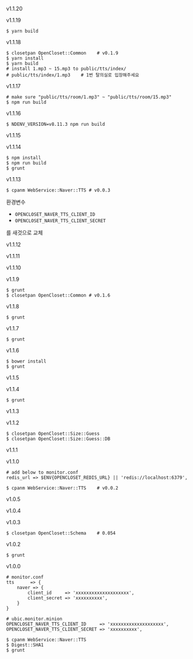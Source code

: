 v1.1.20

v1.1.19

    $ yarn build

v1.1.18

    $ closetpan OpenCloset::Common    # v0.1.9
    $ yarn install
    $ yarn build
    # install 1.mp3 ~ 15.mp3 to public/tts/index/
    # public/tts/index/1.mp3    # 1번 탈의실로 입장해주세요

v1.1.17

    # make sure "public/tts/room/1.mp3" ~ "public/tts/room/15.mp3"
    $ npm run build

v1.1.16

    $ NDENV_VERSION=v8.11.3 npm run build

v1.1.15

v1.1.14

    $ npm install
    $ npm run build
    $ grunt

v1.1.13

    $ cpanm WebService::Naver::TTS # v0.0.3

환경변수

- `OPENCLOSET_NAVER_TTS_CLIENT_ID`
- `OPENCLOSET_NAVER_TTS_CLIENT_SECRET`

를 새것으로 교체

v1.1.12

v1.1.11

v1.1.10

v1.1.9

    $ grunt
    $ closetpan OpenCloset::Common # v0.1.6

v1.1.8

    $ grunt

v1.1.7

    $ grunt

v1.1.6

    $ bower install
    $ grunt

v1.1.5

v1.1.4

    $ grunt

v1.1.3

v1.1.2

    $ closetpan OpenCloset::Size::Guess
    $ closetpan OpenCloset::Size::Guess::DB

v1.1.1

v1.1.0

    # add below to monitor.conf
    redis_url => $ENV{OPENCLOSET_REDIS_URL} || 'redis://localhost:6379',

    $ cpanm WebService::Naver::TTS    # v0.0.2

v1.0.5

v1.0.4

v1.0.3

    $ closetpan OpenCloset::Schema    # 0.054

v1.0.2

    $ grunt

v1.0.0

    # monitor.conf
    tts      => {
        naver => {
            client_id     => 'xxxxxxxxxxxxxxxxxxxx',
            client_secret => 'xxxxxxxxxx',
        }
    }

    # ubic.monitor.minion
    OPENCLOSET_NAVER_TTS_CLIENT_ID     => 'xxxxxxxxxxxxxxxxxxxx',
    OPENCLOSET_NAVER_TTS_CLIENT_SECRET => 'xxxxxxxxxx',

    $ cpanm WebService::Naver::TTS
    $ Digest::SHA1
    $ grunt
